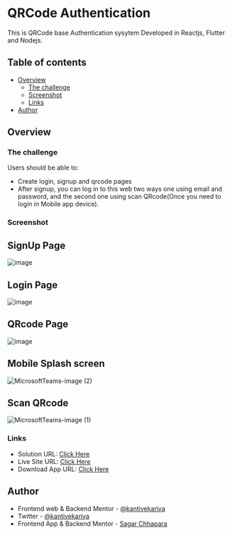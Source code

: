 # QRCode Authentication

This is QRCode base Authentication sysytem Developed in Reactjs, Flutter and Nodejs.

## Table of contents

- [Overview](#overview)
  - [The challenge](#the-challenge)
  - [Screenshot](#screenshot)
  - [Links](#links)
- [Author](#author)

## Overview

### The challenge

Users should be able to:

- Create login, signup and qrcode pages
- After signup, you can log in to this web two ways one using email and password, and the second one using scan QRcode(Once you need to login in Mobile app device).

### Screenshot

## SignUp Page
![image](https://user-images.githubusercontent.com/29365336/203247481-bc46f514-b861-4d82-a068-08581c39e624.png)

## Login Page
![image](https://user-images.githubusercontent.com/29365336/203247272-e530de85-b8da-44be-a588-ea6af44585be.png)

## QRcode Page
![image](https://user-images.githubusercontent.com/29365336/203247774-7beecb42-ea95-4c28-8f9d-c0103b164f95.png)

## Mobile Splash screen
![MicrosoftTeams-image (2)](https://user-images.githubusercontent.com/29365336/203251067-b412241f-755f-440b-9554-cc29b2f55c1c.png)

## Scan QRcode
![MicrosoftTeams-image (1)](https://user-images.githubusercontent.com/29365336/203251075-9640d6cc-dfdc-43c2-ac22-e6a55199e4f9.png)

### Links

- Solution URL: [Click Here](https://github.com/kantivekariya/qrcode-authentication)
- Live Site URL: [Click Here](https://qrcode-authentication.herokuapp.com/qr-code)
- Download App URL: [Click Here](https://drive.google.com/file/d/1UcrV_LPNYfbNVjQIHekvbKBppyPfdshr/view?usp=sharing)

## Author 

- Frontend web & Backend Mentor - [@kantivekariya](https://www.linkedin.com/in/kanti-vekariya-576740155/)
- Twitter - [@kantivekariya](https://twitter.com/vekariya_kanti)
- Frontend App & Backend Mentor - [Sagar Chhapara](https://www.linkedin.com/in/sagar-gajjar/)


